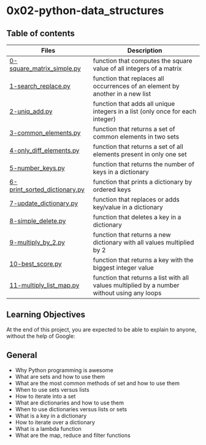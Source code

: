 # 0x02-python-data_structures

## Table of contents

Files | Description
------ | ------
[0-square_matrix_simple.py](https://github.com/ronroeandassociates/holbertonschool-higher_level_programming/blob/main/0x03-python-more_data_structures/0-square_matrix_simple.py) | function that computes the square value of all integers of a matrix
[1-search_replace.py](https://github.com/ronroeandassociates/holbertonschool-higher_level_programming/blob/main/1-search_replace.py) | function that replaces all occurrences of an element by another in a new list
[2-uniq_add.py](https://github.com/ronroeandassociates/holbertonschool-higher_level_programming/blob/main/2-uniq_add.py) | function that adds all unique integers in a list (only once for each integer)
[3-common_elements.py](https://github.com/ronroeandassociates/holbertonschool-higher_level_programming/blob/main/3-common_elements.py) | function that returns a set of common elements in two sets
[4-only_diff_elements.py](https://github.com/ronroeandassociates/holbertonschool-higher_level_programming/blob/main/4-only_diff_elements.py) | function that returns a set of all elements present in only one set
[5-number_keys.py](https://github.com/ronroeandassociates/holbertonschool-higher_level_programming/blob/main/5-number_keys.py) | function that returns the number of keys in a dictionary
[6-print_sorted_dictionary.py](https://github.com/ronroeandassociates/holbertonschool-higher_level_programming/blob/main/6-print_sorted_dictionary.py) | function that prints a dictionary by ordered keys
[7-update_dictionary.py](https://github.com/ronroeandassociates/holbertonschool-higher_level_programming/blob/main/7-update_dictionary.py) | function that replaces or adds key/value in a dictionary
[8-simple_delete.py](https://github.com/ronroeandassociates/holbertonschool-higher_level_programming/blob/main/8-simple_delete.py) | function that deletes a key in a dictionary
[9-multiply_by_2.py](https://github.com/ronroeandassociates/holbertonschool-higher_level_programming/blob/main/9-multiply_by_2.py) | function that returns a new dictionary with all values multiplied by 2
[10-best_score.py](https://github.com/ronroeandassociates/holbertonschool-higher_level_programming/blob/main/10-best_score.py) | function that returns a key with the biggest integer value
[11-multiply_list_map.py](https://github.com/ronroeandassociates/holbertonschool-higher_level_programming/blob/main/11-multiply_list_map.py) | function that returns a list with all values multiplied by a number without using any loops

## Learning Objectives
At the end of this project, you are expected to be able to explain to anyone, without the help of Google:

## General
- Why Python programming is awesome
- What are sets and how to use them
- What are the most common methods of set and how to use them
- When to use sets versus lists
- How to iterate into a set
- What are dictionaries and how to use them
- When to use dictionaries versus lists or sets
- What is a key in a dictionary
- How to iterate over a dictionary
- What is a lambda function
- What are the map, reduce and filter functions
